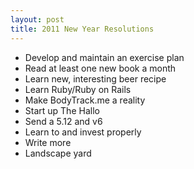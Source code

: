 ```yaml
---
layout: post
title: 2011 New Year Resolutions
---
```


* Develop and maintain an exercise plan  
* Read at least one new book a month  
* Learn new, interesting beer recipe  
* Learn Ruby/Ruby on Rails  
* Make BodyTrack.me a reality  
* Start up The Hallo  
* Send a 5.12 and v6  
* Learn to and invest properly  
* Write more  
* Landscape yard  